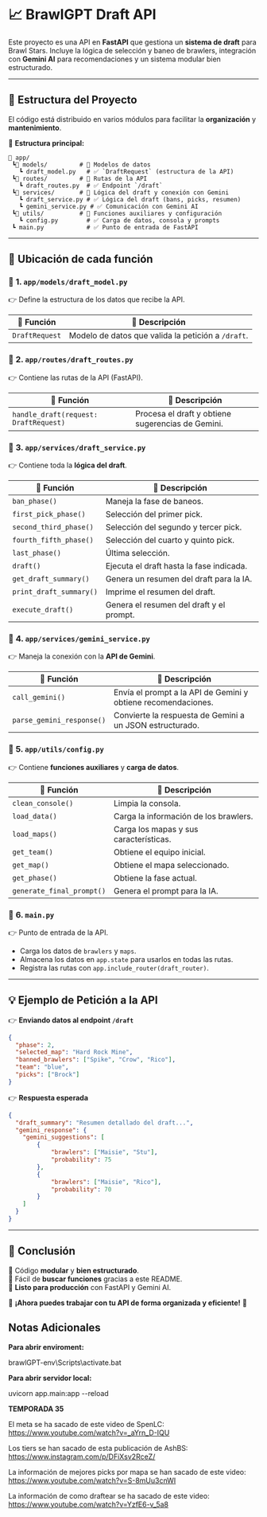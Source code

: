 # 📈 BrawlGPT Draft API

Este proyecto es una API en **FastAPI** que gestiona un **sistema de draft** para Brawl Stars.
Incluye la lógica de selección y baneo de brawlers, integración con **Gemini AI** para recomendaciones y un sistema modular bien estructurado.

---

## 📁 **Estructura del Proyecto**
El código está distribuido en varios módulos para facilitar la **organización** y **mantenimiento**.

📀 **Estructura principal:**
```
📁 app/
 ┗📁 models/         # 📌 Modelos de datos
   ┗ draft_model.py   # ✅ `DraftRequest` (estructura de la API)
 ┗📁 routes/         # 📌 Rutas de la API
   ┗ draft_routes.py  # ✅ Endpoint `/draft`
 ┗📁 services/       # 📌 Lógica del draft y conexión con Gemini
   ┗ draft_service.py # ✅ Lógica del draft (bans, picks, resumen)
   ┗ gemini_service.py # ✅ Comunicación con Gemini AI
 ┗📁 utils/          # 📌 Funciones auxiliares y configuración
   ┗ config.py        # ✅ Carga de datos, consola y prompts
 ┗ main.py            # ✅ Punto de entrada de FastAPI
```

---

## 🔹 **Ubicación de cada función**

### 📌 **1. `app/models/draft_model.py`**
👉 Define la estructura de los datos que recibe la API.

| 📀 Función | 📀 Descripción |
|-----------|--------------|
| `DraftRequest` | Modelo de datos que valida la petición a `/draft`. |

### 📌 **2. `app/routes/draft_routes.py`**
👉 Contiene las rutas de la API (FastAPI).

| 📀 Función | 📀 Descripción |
|-----------|--------------|
| `handle_draft(request: DraftRequest)` | Procesa el draft y obtiene sugerencias de Gemini. |

### 📌 **3. `app/services/draft_service.py`**
👉 Contiene toda la **lógica del draft**.

| 📀 Función | 📀 Descripción |
|-----------|--------------|
| `ban_phase()` | Maneja la fase de baneos. |
| `first_pick_phase()` | Selección del primer pick. |
| `second_third_phase()` | Selección del segundo y tercer pick. |
| `fourth_fifth_phase()` | Selección del cuarto y quinto pick. |
| `last_phase()` | Última selección. |
| `draft()` | Ejecuta el draft hasta la fase indicada. |
| `get_draft_summary()` | Genera un resumen del draft para la IA. |
| `print_draft_summary()` | Imprime el resumen del draft. |
| `execute_draft()` | Genera el resumen del draft y el prompt. |

### 📌 **4. `app/services/gemini_service.py`**
👉 Maneja la conexión con la **API de Gemini**.

| 📀 Función | 📀 Descripción |
|-----------|--------------|
| `call_gemini()` | Envía el prompt a la API de Gemini y obtiene recomendaciones. |
| `parse_gemini_response()` | Convierte la respuesta de Gemini a un JSON estructurado. |

### 📌 **5. `app/utils/config.py`**
👉 Contiene **funciones auxiliares** y **carga de datos**.

| 📀 Función | 📀 Descripción |
|-----------|--------------|
| `clean_console()` | Limpia la consola. |
| `load_data()` | Carga la información de los brawlers. |
| `load_maps()` | Carga los mapas y sus características. |
| `get_team()` | Obtiene el equipo inicial. |
| `get_map()` | Obtiene el mapa seleccionado. |
| `get_phase()` | Obtiene la fase actual. |
| `generate_final_prompt()` | Genera el prompt para la IA. |

### 📌 **6. `main.py`**
👉 Punto de entrada de la API.
- Carga los datos de `brawlers` y `maps`.
- Almacena los datos en `app.state` para usarlos en todas las rutas.
- Registra las rutas con `app.include_router(draft_router)`.

---

## 💡 **Ejemplo de Petición a la API**
👉 **Enviando datos al endpoint `/draft`**
```json
{
  "phase": 2,
  "selected_map": "Hard Rock Mine",
  "banned_brawlers": ["Spike", "Crow", "Rico"],
  "team": "blue",
  "picks": ["Brock"]
}
```

👉 **Respuesta esperada**
```json
{
  "draft_summary": "Resumen detallado del draft...",
  "gemini_response": {
    "gemini_suggestions": [
        {
            "brawlers": ["Maisie", "Stu"],
            "probability": 75
        },
        {
            "brawlers": ["Maisie", "Rico"],
            "probability": 70
        }
    ]
  }
}
```

---

## 🚀 **Conclusión**
🔹 Código **modular** y **bien estructurado**.  
🔹 Fácil de **buscar funciones** gracias a este README.  
🔹 **Listo para producción** con FastAPI y Gemini AI.  

🚀 **¡Ahora puedes trabajar con tu API de forma organizada y eficiente!** 🎯

## Notas Adicionales

**Para abrir enviroment:**  

brawlGPT-env\Scripts\activate.bat

**Para abrir servidor local:**  

uvicorn app.main:app --reload

**TEMPORADA 35**

El meta se ha sacado de este video de SpenLC:  
<https://www.youtube.com/watch?v=_aYrn_D-IQU>

Los tiers se han sacado de esta publicación de AshBS:  
<https://www.instagram.com/p/DFiXsv2RceZ/>

La información de mejores picks por mapa se han sacado de este video:  
<https://www.youtube.com/watch?v=S-8mUu3cnWI>

La información de como draftear se ha sacado de este video:  
<https://www.youtube.com/watch?v=YzfE6-v_5a8>
